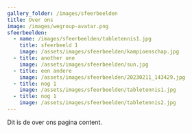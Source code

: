 ```yaml
---
gallery_folder: /images/sfeerbeelden
title: Over ons
image: /images/wegroup-avatar.png
sfeerbeelden:
  - name: /images/sfeerbeelden/tabletennis1.jpg
    title: sfeerbeeld 1
    image: /assets/images/sfeerbeelden/kampioenschap.jpg
  - title: another one
    image: /assets/images/sfeerbeelden/sun.jpg
  - title: een andere
    image: /assets/images/sfeerbeelden/20230211_143429.jpg
  - title: nog 1
    image: /assets/images/sfeerbeelden/tabletennis1.jpg
  - title: nog 1
    image: /assets/images/sfeerbeelden/tabletennis2.jpg
---
```

Dit is de over ons pagina content.

